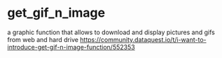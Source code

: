 # get_gif_n_image
a graphic function that allows to download and display pictures and gifs from web and hard drive
https://community.dataquest.io/t/i-want-to-introduce-get-gif-n-image-function/552353
